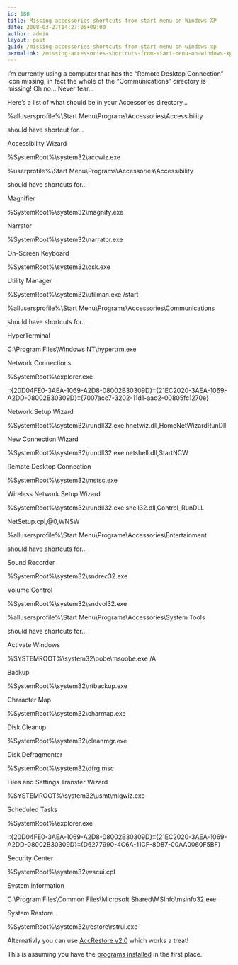 ```yaml
---
id: 180
title: Missing accessories shortcuts from start menu on Windows XP
date: 2008-03-27T14:27:05+00:00
author: admin
layout: post
guid: /missing-accessories-shortcuts-from-start-menu-on-windows-xp
permalink: /missing-accessories-shortcuts-from-start-menu-on-windows-xp/
---
```

<p class="lead">
  I&#8217;m currently using a computer that has the &#8220;Remote Desktop Connection&#8221; icon missing, in fact the whole of the &#8220;Communications&#8221; directory is missing! Oh no&#8230; Never fear&#8230;
</p>

<!--more-->

Here&#8217;s a list of what should be in your Accessories directory&#8230;

%allusersprofile%\Start Menu\Programs\Accessories\Accessibility
  
should have shortcut for&#8230;
  
Accessibility Wizard
  
%SystemRoot%\system32\accwiz.exe

%userprofile%\Start Menu\Programs\Accessories\Accessibility
  
should have shortcuts for&#8230;
  
Magnifier
  
%SystemRoot%\system32\magnify.exe
  
Narrator
  
%SystemRoot%\system32\narrator.exe
  
On-Screen Keyboard
  
%SystemRoot%\system32\osk.exe
  
Utility Manager
  
%SystemRoot%\system32\utilman.exe /start

%allusersprofile%\Start Menu\Programs\Accessories\Communications
  
should have shortcuts for&#8230;
  
HyperTerminal
  
C:\Program Files\Windows NT\hypertrm.exe
  
Network Connections
  
%SystemRoot%\explorer.exe
  
::{20D04FE0-3AEA-1069-A2D8-08002B30309D}\::{21EC2020-3AEA-1069-A2DD-08002B30309D}\::{7007acc7-3202-11d1-aad2-00805fc1270e}
  
Network Setup Wizard
  
%SystemRoot%\system32\rundll32.exe hnetwiz.dll,HomeNetWizardRunDll
  
New Connection Wizard
  
%SystemRoot%\system32\rundll32.exe netshell.dll,StartNCW
  
Remote Desktop Connection
  
%SystemRoot%\system32\mstsc.exe
  
Wireless Network Setup Wizard
  
%SystemRoot%\system32\rundll32.exe shell32.dll,Control_RunDLL
  
NetSetup.cpl,@0,WNSW

%allusersprofile%\Start Menu\Programs\Accessories\Entertainment
  
should have shortcuts for&#8230;
  
Sound Recorder
  
%SystemRoot%\system32\sndrec32.exe
  
Volume Control
  
%SystemRoot%\system32\sndvol32.exe

%allusersprofile%\Start Menu\Programs\Accessories\System Tools
  
should have shortcuts for&#8230;
  
Activate Windows
  
%SYSTEMROOT%\system32\oobe\msoobe.exe /A
  
Backup
  
%SystemRoot%\system32\ntbackup.exe
  
Character Map
  
%SystemRoot%\system32\charmap.exe
  
Disk Cleanup
  
%SystemRoot%\system32\cleanmgr.exe
  
Disk Defragmenter
  
%SystemRoot%\system32\dfrg.msc
  
Files and Settings Transfer Wizard
  
%SYSTEMROOT%\system32\usmt\migwiz.exe
  
Scheduled Tasks
  
%SystemRoot%\explorer.exe
  
::{20D04FE0-3AEA-1069-A2D8-08002B30309D}\::{21EC2020-3AEA-1069-A2DD-08002B30309D}\::{D6277990-4C6A-11CF-8D87-00AA0060F5BF}
  
Security Center
  
%SystemRoot%\system32\wscui.cpl
  
System Information
  
C:\Program Files\Common Files\Microsoft Shared\MSInfo\msinfo32.exe
  
System Restore
  
%SystemRoot%\system32\restore\rstrui.exe

Alternativly you can use [AccRestore v2.0](http://windowsxp.mvps.org/Accessories.htm) which works a treat!

This is assuming you have the [programs installed](http://support.microsoft.com/?kbid=891893) in the first place.